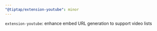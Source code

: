 ```yaml
---
"@tiptap/extension-youtube": minor
---
```


`extension-youtube`: enhance embed URL generation to support video lists
